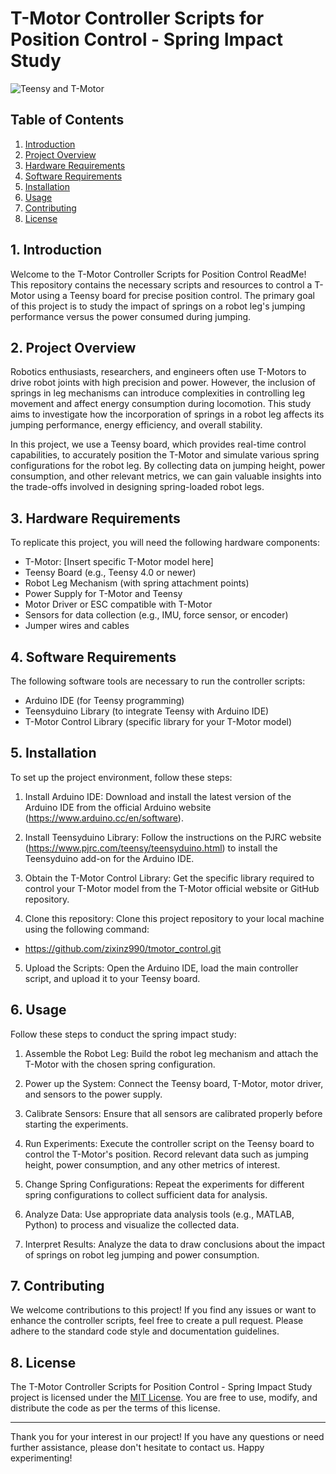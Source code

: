 # T-Motor Controller Scripts for Position Control - Spring Impact Study

![Teensy and T-Motor](teensy_t_motor.jpg)

## Table of Contents

1. [Introduction](#introduction)
2. [Project Overview](#project-overview)
3. [Hardware Requirements](#hardware-requirements)
4. [Software Requirements](#software-requirements)
5. [Installation](#installation)
6. [Usage](#usage)
7. [Contributing](#contributing)
8. [License](#license)

## 1. Introduction

Welcome to the T-Motor Controller Scripts for Position Control ReadMe! This repository contains the necessary scripts and resources to control a T-Motor using a Teensy board for precise position control. The primary goal of this project is to study the impact of springs on a robot leg's jumping performance versus the power consumed during jumping.

## 2. Project Overview

Robotics enthusiasts, researchers, and engineers often use T-Motors to drive robot joints with high precision and power. However, the inclusion of springs in leg mechanisms can introduce complexities in controlling leg movement and affect energy consumption during locomotion. This study aims to investigate how the incorporation of springs in a robot leg affects its jumping performance, energy efficiency, and overall stability.

In this project, we use a Teensy board, which provides real-time control capabilities, to accurately position the T-Motor and simulate various spring configurations for the robot leg. By collecting data on jumping height, power consumption, and other relevant metrics, we can gain valuable insights into the trade-offs involved in designing spring-loaded robot legs.

## 3. Hardware Requirements

To replicate this project, you will need the following hardware components:

- T-Motor: [Insert specific T-Motor model here]
- Teensy Board (e.g., Teensy 4.0 or newer)
- Robot Leg Mechanism (with spring attachment points)
- Power Supply for T-Motor and Teensy
- Motor Driver or ESC compatible with T-Motor
- Sensors for data collection (e.g., IMU, force sensor, or encoder)
- Jumper wires and cables

## 4. Software Requirements

The following software tools are necessary to run the controller scripts:

- Arduino IDE (for Teensy programming)
- Teensyduino Library (to integrate Teensy with Arduino IDE)
- T-Motor Control Library (specific library for your T-Motor model)

## 5. Installation

To set up the project environment, follow these steps:

1. Install Arduino IDE: Download and install the latest version of the Arduino IDE from the official Arduino website (https://www.arduino.cc/en/software).

2. Install Teensyduino Library: Follow the instructions on the PJRC website (https://www.pjrc.com/teensy/teensyduino.html) to install the Teensyduino add-on for the Arduino IDE.

3. Obtain the T-Motor Control Library: Get the specific library required to control your T-Motor model from the T-Motor official website or GitHub repository.

4. Clone this repository: Clone this project repository to your local machine using the following command:
  - https://github.com/zixinz990/tmotor_control.git 
5. Upload the Scripts: Open the Arduino IDE, load the main controller script, and upload it to your Teensy board.

## 6. Usage

Follow these steps to conduct the spring impact study:

1. Assemble the Robot Leg: Build the robot leg mechanism and attach the T-Motor with the chosen spring configuration.

2. Power up the System: Connect the Teensy board, T-Motor, motor driver, and sensors to the power supply.

3. Calibrate Sensors: Ensure that all sensors are calibrated properly before starting the experiments.

4. Run Experiments: Execute the controller script on the Teensy board to control the T-Motor's position. Record relevant data such as jumping height, power consumption, and any other metrics of interest.

5. Change Spring Configurations: Repeat the experiments for different spring configurations to collect sufficient data for analysis.

6. Analyze Data: Use appropriate data analysis tools (e.g., MATLAB, Python) to process and visualize the collected data.

7. Interpret Results: Analyze the data to draw conclusions about the impact of springs on robot leg jumping and power consumption.

## 7. Contributing

We welcome contributions to this project! If you find any issues or want to enhance the controller scripts, feel free to create a pull request. Please adhere to the standard code style and documentation guidelines.

## 8. License

The T-Motor Controller Scripts for Position Control - Spring Impact Study project is licensed under the [MIT License](LICENSE.md). You are free to use, modify, and distribute the code as per the terms of this license.

---

Thank you for your interest in our project! If you have any questions or need further assistance, please don't hesitate to contact us. Happy experimenting!
